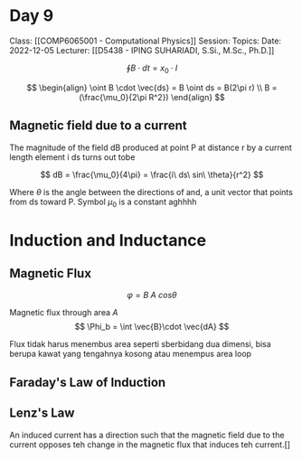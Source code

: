 # Day 9
Class: [[COMP6065001 - Computational Physics]]
Session: 
Topics: 
Date: 2022-12-05
Lecturer: [[D5438 - IPING SUHARIADI, S.Si., M.Sc., Ph.D.]]

$$
\oint B \cdot dt = x_0 \cdot I
$$


$$
\begin{align}
\oint B \cdot \vec{ds} = B \oint ds = B(2\pi r) \\
B = (\frac{\mu_0}{2\pi R^2})
\end{align}
$$

## Magnetic field due to a current

The magnitude of the field dB produced at point P at distance r by a current length element i ds turns out tobe

$$
dB = \frac{\mu_0}{4\pi} = \frac{i\ ds\ sin\ \theta}{r^2}
$$

Where $\theta$ is the angle between the directions of and, a unit vector that points from ds toward P. Symbol $\mu_0$ is a constant aghhhh

# Induction and Inductance

## Magnetic Flux

$$
\varphi = B\ A\ cos \theta
$$

Magnetic flux through area $A$
$$
\Phi_b = \int \vec{B}\cdot \vec{dA}
$$

Flux tidak harus menembus area seperti sberbidang dua dimensi, bisa berupa kawat yang tengahnya kosong atau menempus area loop

## Faraday's Law of Induction

## Lenz's Law

An induced current has a direction such that the magnetic field due to the current opposes teh change in the magnetic flux that induces teh current.[]